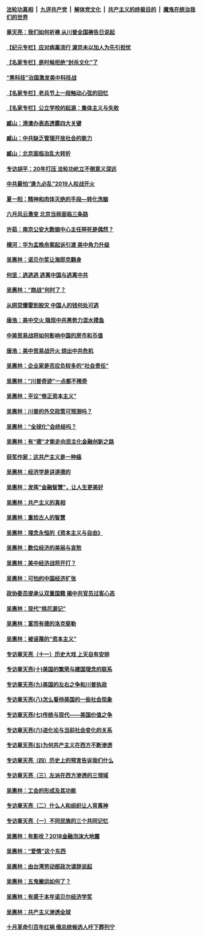 

####  [法轮功真相](../../../../basic/blob/master/README.md?t=07010031) &nbsp;|&nbsp; [九评共产党](../../../../9ping.md/blob/master/README.md?t=07010031) &nbsp;|&nbsp; [解体党文化](../../../../jtdwh.md/blob/master/README.md?t=07010031)  &nbsp;|&nbsp; [共产主义的终极目的](../../../../gczydzjmd.md/blob/master/README.md?t=07010031) &nbsp;|&nbsp; [魔鬼在统治我们的世界](../../../../mgztzwmdsj.md/blob/master/README.md?t=07010031) 

#### [章天亮：我们如何祈祷 从川普全国祷告日说起](../pages/nsc423/n11944627.md?t=07010031) 

#### [【纪元专栏】应对病毒流行 渥京未以加人为先引担忧](../pages/nsc423/n11875714.md?t=07010031) 

#### [【名家专栏】是时候拒绝“封杀文化”了](../pages/nsc423/n11814093.md?t=07010031) 

#### [“黑科技”治国激发美中科技战](../pages/nsc423/n11638056.md?t=07010031) 

#### [【名家专栏】老兵节上一段触动心弦的回忆](../pages/nsc423/n11646016.md?t=07010031) 

#### [【名家专栏】公立学校的起源：集体主义与失败](../pages/nsc423/n11601833.md?t=07010031) 

#### [臧山：港澳办表态透露四大关键](../pages/nsc423/n11421628.md?t=07010031) 

#### [臧山：中共缺乏管理开放社会的能力](../pages/nsc423/n11407457.md?t=07010031) 

#### [臧山：北京面临治乱大转折](../pages/nsc423/n11406895.md?t=07010031) 

#### [专访胡平：20年打压 法轮功屹立不倒意义深远](../pages/nsc423/n11398800.md?t=07010031) 

#### [中共最怕“逢九必乱”2019人权战开火](../pages/nsc423/n11385248.md?t=07010031) 

#### [夏一阳：精神和肉体灭绝的手段—转化洗脑](../pages/nsc423/n11368250.md?t=07010031) 

#### [六月风云激变 北京当局面临三条路](../pages/nsc423/n11313668.md?t=07010031) 

#### [许茹：南京公安大数据中心主任猝死是偶然？](../pages/nsc423/n11064744.md?t=07010031) 

#### [横河：华为孟晚舟案起诉引渡 美中角力升级](../pages/nsc423/n11027230.md?t=07010031) 

#### [吴惠林：诺贝尔奖让海耶克翻身](../pages/nsc423/n10890049.md?t=07010031) 

#### [何坚：逃逃逃 逃离中国与逃离中共](../pages/nsc423/n10592891.md?t=07010031) 

#### [吴惠林：“商战”何时了？](../pages/nsc423/n10573558.md?t=07010031) 

#### [从网贷爆雷到股灾 中国人的钱何处可逃](../pages/nsc423/n10572800.md?t=07010031) 

#### [唐浩：美中交火 隐现中共黑势力混水摸鱼](../pages/nsc423/n10544040.md?t=07010031) 

#### [中美贸易战将如何影响中国的房市和币值](../pages/nsc423/n10543697.md?t=07010031) 

#### [唐浩：美中贸易战开火 烧出中共危机](../pages/nsc423/n10540126.md?t=07010031) 

#### [吴惠林：企业家是否应负较多的“社会责任”](../pages/nsc423/n10535022.md?t=07010031) 

#### [吴惠林：“川普奇迹”一点都不稀奇](../pages/nsc423/n10512808.md?t=07010031) 

#### [吴惠林：平议“修正资本主义”](../pages/nsc423/n10495724.md?t=07010031) 

#### [吴惠林：川普的外交政策可预测吗？](../pages/nsc423/n10462387.md?t=07010031) 

#### [吴惠林：“全球化”会终结吗？](../pages/nsc423/n10452838.md?t=07010031) 

#### [吴惠林：有“德”才能走向民主化金融创新之路](../pages/nsc423/n10432292.md?t=07010031) 

#### [获奖作家：这共产主义是一种癌](../pages/nsc423/n10431541.md?t=07010031) 

#### [吴惠林：经济学是讲道德的](../pages/nsc423/n10398014.md?t=07010031) 

#### [吴惠林：发挥“金融智慧”，让人生更美好](../pages/nsc423/n10375019.md?t=07010031) 

#### [吴惠林：共产主义的真相](../pages/nsc423/n10351394.md?t=07010031) 

#### [吴惠林：重拾古人的智慧](../pages/nsc423/n10337691.md?t=07010031) 

#### [吴惠林：理念永恒的《资本主义与自由》](../pages/nsc423/n10316274.md?t=07010031) 

#### [吴惠林：数位经济的美丽与哀愁](../pages/nsc423/n10292946.md?t=07010031) 

#### [吴惠林：美中经济战将开打？](../pages/nsc423/n10258825.md?t=07010031) 

#### [吴惠林：可怕的中国经济扩张](../pages/nsc423/n10219147.md?t=07010031) 

#### [政协委员提承认双重国籍 揭中共官员过客心态](../pages/nsc423/n10208809.md?t=07010031) 

#### [吴惠林：现代“桃花源记”](../pages/nsc423/n10185234.md?t=07010031) 

#### [吴惠林：富而有德的洛克斐勒](../pages/nsc423/n10142264.md?t=07010031) 

#### [吴惠林：被诬蔑的“资本主义”](../pages/nsc423/n10124816.md?t=07010031) 

#### [专访章天亮（十一）历史大戏 上天自有安排](../pages/nsc423/n10094905.md?t=07010031) 

#### [专访章天亮(十)美国的繁荣与建国理念的联系](../pages/nsc423/n10094899.md?t=07010031) 

#### [专访章天亮(九)美国的左右之争和川普执政](../pages/nsc423/n10094889.md?t=07010031) 

#### [专访章天亮(八)怎么看待美国的一些社会现象](../pages/nsc423/n10094857.md?t=07010031) 

#### [专访章天亮(七)传统与现代——美国价值之争](../pages/nsc423/n10093140.md?t=07010031) 

#### [专访章天亮(六)进化论与当前社会变化的关系](../pages/nsc423/n10092036.md?t=07010031) 

#### [专访章天亮(五)为何共产主义在西方不断渗透](../pages/nsc423/n10083620.md?t=07010031) 

#### [专访章天亮（四）历史上的预言告诉我们什么](../pages/nsc423/n10083606.md?t=07010031) 

#### [专访章天亮（三）左派在西方渗透的三领域](../pages/nsc423/n10081115.md?t=07010031) 

#### [吴惠林：工会的形成及其功能](../pages/nsc423/n10080633.md?t=07010031) 

#### [专访章天亮（二）什么人和组织让人背离神](../pages/nsc423/n10076637.md?t=07010031) 

#### [专访章天亮（一）不同民族的三个共同记忆](../pages/nsc423/n10074188.md?t=07010031) 

#### [吴惠林：有影呒？2018金融泡沫大地震](../pages/nsc423/n10040534.md?t=07010031) 

#### [吴惠林：“爱情”这个东西](../pages/nsc423/n10019423.md?t=07010031) 

#### [吴惠林：由台湾劳动部政次请辞说起](../pages/nsc423/n9979679.md?t=07010031) 

#### [吴惠林：五鬼搬运如何了？](../pages/nsc423/n9925338.md?t=07010031) 

#### [吴惠林：有感于本年诺贝尔经济学奖](../pages/nsc423/n9871883.md?t=07010031) 

#### [吴惠林：共产主义渗透全球](../pages/nsc423/n9812748.md?t=07010031) 

#### [十月革命引百年红祸 俄总统候选人吁下葬列宁](../pages/nsc423/n9810182.md?t=07010031) 

